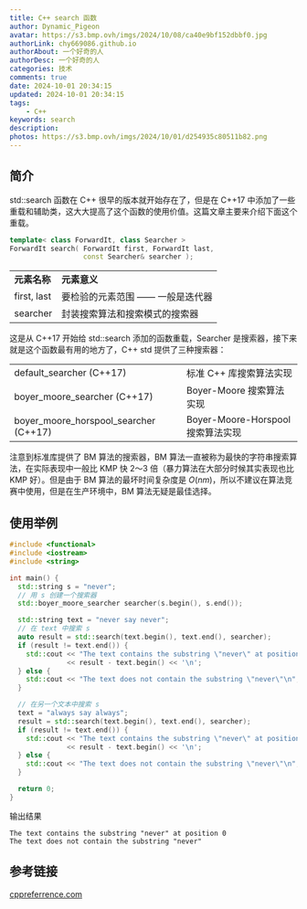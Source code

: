 ```yaml
---
title: C++ search 函数
author: Dynamic_Pigeon
avatar: https://s3.bmp.ovh/imgs/2024/10/08/ca40e9bf152dbbf0.jpg
authorLink: chy669086.github.io
authorAbout: 一个好奇的人
authorDesc: 一个好奇的人
categories: 技术
comments: true
date: 2024-10-01 20:34:15
updated: 2024-10-01 20:34:15
tags:
    - C++
keywords: search
description:
photos: https://s3.bmp.ovh/imgs/2024/10/01/d254935c80511b82.png
---
```

## 简介

std::search 函数在 C++ 很早的版本就开始存在了，但是在 C++17 中添加了一些重载和辅助类，这大大提高了这个函数的使用价值。这篇文章主要来介绍下面这个重载。

```c++
template< class ForwardIt, class Searcher >
ForwardIt search( ForwardIt first, ForwardIt last,
                  const Searcher& searcher );
```

|||
| ---- | ---- |
|**元素名称**|**元素意义**|
|first, last| 要检验的元素范围 —— 一般是迭代器 |
|searcher|封装搜索算法和搜索模式的搜索器|

这是从 C++17 开始给 std::search 添加的函数重载，Searcher 是搜索器，接下来就是这个函数最有用的地方了，C++ std 提供了三种搜索器：

|||
| ---- | ---- |
| default_searcher (C++17) |  标准 C++ 库搜索算法实现 |
| boyer_moore_searcher (C++17) | Boyer-Moore 搜索算法实现 |
| boyer_moore_horspool_searcher (C++17) | Boyer-Moore-Horspool 搜索算法实现 |

注意到标准库提供了 BM 算法的搜索器，BM 算法一直被称为最快的字符串搜索算法，在实际表现中一般比 KMP 快 2～3 倍（暴力算法在大部分时候其实表现也比 KMP 好）。但是由于 BM 算法的最坏时间复杂度是 $O(nm)$，所以不建议在算法竞赛中使用，但是在生产环境中，BM 算法无疑是最佳选择。

## 使用举例

```c++
#include <functional>
#include <iostream>
#include <string>

int main() {
  std::string s = "never";
  // 用 s 创建一个搜索器
  std::boyer_moore_searcher searcher(s.begin(), s.end());

  std::string text = "never say never";
  // 在 text 中搜索 s
  auto result = std::search(text.begin(), text.end(), searcher);
  if (result != text.end()) {
    std::cout << "The text contains the substring \"never\" at position "
              << result - text.begin() << '\n';
  } else {
    std::cout << "The text does not contain the substring \"never\"\n";
  }

  // 在另一个文本中搜索 s
  text = "always say always";
  result = std::search(text.begin(), text.end(), searcher);
  if (result != text.end()) {
    std::cout << "The text contains the substring \"never\" at position "
              << result - text.begin() << '\n';
  } else {
    std::cout << "The text does not contain the substring \"never\"\n";
  }

  return 0;
}
```

输出结果

```text
The text contains the substring "never" at position 0
The text does not contain the substring "never"
```

## 参考链接

[cppreferrence.com](https://zh.cppreference.com/w/cpp/algorithm/search)

